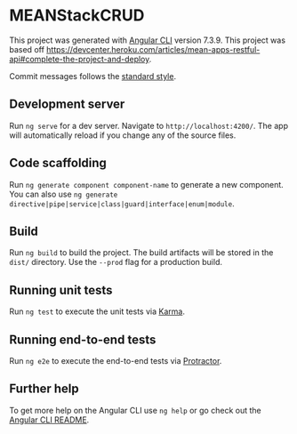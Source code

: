 # MEANStackCRUD

This project was generated with [Angular CLI](https://github.com/angular/angular-cli) version 7.3.9. This project was based off https://devcenter.heroku.com/articles/mean-apps-restful-api#complete-the-project-and-deploy.

Commit messages follows the [standard style](https://www.conventionalcommits.org/en/v1.0.0-beta.4/).

## Development server

Run `ng serve` for a dev server. Navigate to `http://localhost:4200/`. The app will automatically reload if you change any of the source files.

## Code scaffolding

Run `ng generate component component-name` to generate a new component. You can also use `ng generate directive|pipe|service|class|guard|interface|enum|module`.

## Build

Run `ng build` to build the project. The build artifacts will be stored in the `dist/` directory. Use the `--prod` flag for a production build.

## Running unit tests

Run `ng test` to execute the unit tests via [Karma](https://karma-runner.github.io).

## Running end-to-end tests

Run `ng e2e` to execute the end-to-end tests via [Protractor](http://www.protractortest.org/).

## Further help

To get more help on the Angular CLI use `ng help` or go check out the [Angular CLI README](https://github.com/angular/angular-cli/blob/master/README.md).
